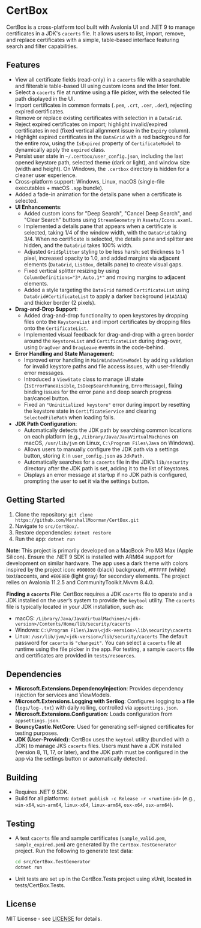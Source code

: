 # CertBox

CertBox is a cross-platform tool built with Avalonia UI and .NET 9 to manage certificates in a JDK's `cacerts` file. It allows users to list, import, remove, and replace certificates with a simple, table-based interface featuring search and filter capabilities.

## Features
- View all certificate fields (read-only) in a `cacerts` file with a searchable and filterable table-based UI using custom icons and the Inter font.
- Select a `cacerts` file at runtime using a file picker, with the selected file path displayed in the UI.
- Import certificates in common formats (`.pem`, `.crt`, `.cer`, `.der`), rejecting expired certificates.
- Remove or replace existing certificates with selection in a `DataGrid`.
- Reject expired certificates on import; highlight invalid/expired certificates in red (fixed vertical alignment issue in the `Expiry` column).
- Highlight expired certificates in the `DataGrid` with a red background for the entire row, using the `IsExpired` property of `CertificateModel` to dynamically apply the `expired` class.
- Persist user state in `~/.certbox/user_config.json`, including the last opened keystore path, selected theme (dark or light), and window size (width and height). On Windows, the `.certbox` directory is hidden for a cleaner user experience.
- Cross-platform support: Windows, Linux, macOS (single-file executables + macOS `.app` bundle).
- Added a fade-in animation for the details pane when a certificate is selected.
- **UI Enhancements**:
  - Added custom icons for "Deep Search", "Cancel Deep Search", and "Clear Search" buttons using `StreamGeometry` in `Assets/Icons.axaml`.
  - Implemented a details pane that appears when a certificate is selected, taking 1/4 of the window width, with the `DataGrid` taking 3/4. When no certificate is selected, the details pane and splitter are hidden, and the `DataGrid` takes 100% width.
  - Adjusted `GridSplitter` styling to be less harsh: set thickness to 1 pixel, increased opacity to 1.0, and added margins via adjacent elements (`DataGrid`, `ListBox`, details pane) to create visual gaps.
  - Fixed vertical splitter resizing by using `ColumnDefinitions="3*,Auto,1*"` and moving margins to adjacent elements.
  - Added a style targeting the `DataGrid` named `CertificateList` using `DataGrid#CertificateList` to apply a darker background (`#1A1A1A`) and thicker border (2 pixels).
- **Drag-and-Drop Support**:
  - Added drag-and-drop functionality to open keystores by dropping files onto the `KeystoreList` and import certificates by dropping files onto the `CertificateList`.
  - Implemented visual feedback for drag-and-drop with a green border around the `KeystoreList` and `CertificateList` during drag-over, using `DragOver` and `DragLeave` events in the code-behind.
- **Error Handling and State Management**:
  - Improved error handling in `MainWindowViewModel` by adding validation for invalid keystore paths and file access issues, with user-friendly error messages.
  - Introduced a `ViewState` class to manage UI state (`IsErrorPaneVisible`, `IsDeepSearchRunning`, `ErrorMessage`), fixing binding issues for the error pane and deep search progress bar/cancel button.
  - Fixed an `"Uninitialized keystore"` error during import by resetting the keystore state in `CertificateService` and clearing `SelectedFilePath` when loading fails.
- **JDK Path Configuration**:
  - Automatically detects the JDK path by searching common locations on each platform (e.g., `/Library/Java/JavaVirtualMachines` on macOS, `/usr/lib/jvm` on Linux, `C:\Program Files\Java` on Windows).
  - Allows users to manually configure the JDK path via a settings button, storing it in `user_config.json` as `JdkPath`.
  - Automatically searches for a `cacerts` file in the JDK’s `lib/security` directory after the JDK path is set, adding it to the list of keystores.
  - Displays an error message at startup if no JDK path is configured, prompting the user to set it via the settings button.

## Getting Started
1. Clone the repository: `git clone https://github.com/MarshallMoorman/CertBox.git`
2. Navigate to `src/CertBox/`.
3. Restore dependencies: `dotnet restore`
4. Run the app: `dotnet run`

**Note**: This project is primarily developed on a MacBook Pro M3 Max (Apple Silicon). Ensure the .NET 9 SDK is installed with ARM64 support for development on similar hardware. The app uses a dark theme with colors inspired by the project icon: `#000000` (black) background, `#FFFFFF` (white) text/accents, and `#E0E0E0` (light gray) for secondary elements. The project relies on Avalonia 11.2.5 and CommunityToolkit.Mvvm 8.4.0.

**Finding a `cacerts` File**: CertBox requires a JDK `cacerts` file to operate and a JDK installed on the user’s system to provide the `keytool` utility. The `cacerts` file is typically located in your JDK installation, such as:
- macOS: `/Library/Java/JavaVirtualMachines/<jdk-version>/Contents/Home/lib/security/cacerts`
- Windows: `C:\Program Files\Java\<jdk-version>\lib\security\cacerts`
- Linux: `/usr/lib/jvm/<jdk-version>/lib/security/cacerts`
The default password for `cacerts` is `"changeit"`. You can select a `cacerts` file at runtime using the file picker in the app. For testing, a sample `cacerts` file and certificates are provided in `tests/resources`.

## Dependencies
- **Microsoft.Extensions.DependencyInjection**: Provides dependency injection for services and ViewModels.
- **Microsoft.Extensions.Logging with Serilog**: Configures logging to a file (`logs/log-.txt`) with daily rolling, controlled via `appsettings.json`.
- **Microsoft.Extensions.Configuration**: Loads configuration from `appsettings.json`.
- **BouncyCastle.NetCore**: Used for generating self-signed certificates for testing purposes.
- **JDK (User-Provided)**: CertBox uses the `keytool` utility (bundled with a JDK) to manage JKS `cacerts` files. Users must have a JDK installed (version 8, 11, 17, or later), and the JDK path must be configured in the app via the settings button or automatically detected.

## Building
- Requires .NET 9 SDK.
- Build for all platforms: `dotnet publish -c Release -r <runtime-id>` (e.g., `win-x64`, `win-arm64`, `linux-x64`, `linux-arm64`, `osx-x64`, `osx-arm64`).

## Testing
- A test `cacerts` file and sample certificates (`sample_valid.pem`, `sample_expired.pem`) are generated by the `CertBox.TestGenerator` project. Run the following to generate test data:
  ```bash
  cd src/CertBox.TestGenerator
  dotnet run
  ```
- Unit tests are set up in the CertBox.Tests project using xUnit, located in tests/CertBox.Tests.

## License
MIT License - see [LICENSE](LICENSE) for details.
